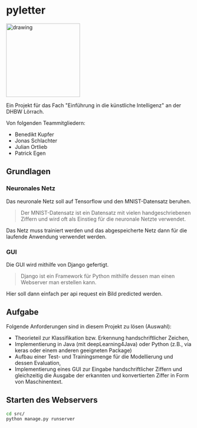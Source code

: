 # pyletter
<img src="https://upload.wikimedia.org/wikipedia/de/thumb/1/1d/DHBW-Logo.svg/2880px-DHBW-Logo.svg.png" alt="drawing" width="200"/>

Ein Projekt für das Fach "Einführung in die künstliche Intelligenz" an der DHBW Lörrach.

Von folgenden Teammitgliedern:
- Benedikt Kupfer
- Jonas Schlachter
- Julian Ortlieb
- Patrick Egen

## Grundlagen
### Neuronales Netz
Das neuronale Netz soll auf Tensorflow und den MNIST-Datensatz beruhen.

> Der MNIST-Datensatz ist ein Datensatz mit vielen handgeschriebenen Ziffern und wird oft als Einstieg für die neuronale Netzte verwendet.

Das Netz muss trainiert werden und das abgespeicherte Netz dann für die laufende Anwendung verwendet werden.

### GUI
Die GUI wird mithilfe von Django gefertigt.
> Django ist ein Framework für Python mithilfe dessen man einen Webserver man erstellen kann.

Hier soll dann einfach per api request ein Bild predicted werden.

## Aufgabe
Folgende Anforderungen sind in diesem Projekt zu lösen (Auswahl):
- Theorieteil zur Klassifikation bzw. Erkennung handschriftlicher Zeichen,
- Implementierung in Java (mit deepLearning4Java) oder Python (z.B., via keras oder einem anderen geeigneten Package)
- Aufbau einer Test- und Trainingsmenge für die Modellierung und dessen Evaluation,
- Implementierung eines GUI zur Eingabe handschriftlicher Ziffern und gleichzeitig die Ausgabe der erkannten und konvertierten Ziffer in Form von Maschinentext.

## Starten des Webservers
``` bash
cd src/
python manage.py runserver
```
